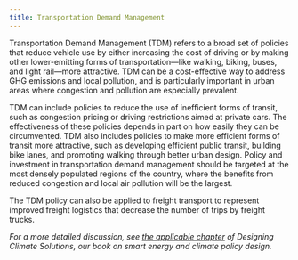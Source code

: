 ```yaml
---
title: Transportation Demand Management
---
```

Transportation Demand Management (TDM) refers to a broad set of policies that reduce vehicle use by either increasing the cost of driving or by making other lower-emitting forms of transportation—like walking, biking, buses, and light rail—more attractive.  TDM can be a cost-effective way to address GHG emissions and local pollution, and is particularly important in urban areas where congestion and pollution are especially prevalent.

TDM can include policies to reduce the use of inefficient forms of transit, such as congestion pricing or driving restrictions aimed at private cars.  The effectiveness of these policies depends in part on how easily they can be circumvented.  TDM also includes policies to make more efficient forms of transit more attractive, such as developing efficient public transit, building bike lanes, and promoting walking through better urban design.  Policy and investment in transportation demand management should be targeted at the most densely populated regions of the country, where the benefits from reduced congestion and local air pollution will be the largest.

The TDM policy can also be applied to freight transport to represent improved freight logistics that decrease the number of trips by freight trucks. 

*For a more detailed discussion, see [the applicable chapter](/dcs/policies/urban-mobility-policies/) of Designing Climate Solutions, our book on smart energy and climate policy design.*
